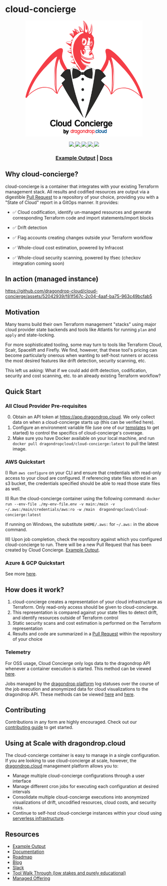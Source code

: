 # cloud-concierge
<p align="center">
<img width="375" src=./images/cloud-concierge-logo.png>
</p>

<p align = "center">
<a href="https://goreportcard.com/report/github.com/dragondrop-cloud/cloud-concierge/main" alt="Go Report">
   <img src="https://img.shields.io/badge/Go_Report-A+-green" />
</a>

<a href="https://github.com/dragondrop-cloud/cloud-concierge/actions/workflows/ci.yml?query=branch%3Aprod" alt="Coverage Report">
   <img src="https://img.shields.io/badge/Tests-passing-darkgreen" />
</a>

<a href="https://hub.docker.com/r/dragondropcloud/cloud-concierge/tags" alt="Latest Docker Version">
   <img src="https://img.shields.io/badge/docker-v0.1.5-blue" />
</a>

<a href="https://hub.docker.com/r/dragondropcloud/cloud-concierge" alt="Total Downloads">
   <img src="https://img.shields.io/badge/downloads-5.3k-maroon" />
</a>

<a href="https://cloud-concierge.slack.com/join/shared_invite/zt-1xx3sqsb6-cekIXs2whccZvbU81Xn5qg#/shared-invite/email" alt="Slack">
<img src="https://img.shields.io/badge/slack-Join_Us-blueviolet" />
</a>
<h3 align="center">
<a href="https://github.com/dragondrop-cloud/cloud-concierge-example/pull/2" target="_blank">Example Output</a> |
<a href="https://docs.cloudconcierge.io" target="_blank">Docs</a>
</h3>

## Why cloud-concierge?
cloud-concierge is a container that integrates with your existing Terraform management stack.
All results and codified resources are output via a digestible [Pull Request](https://github.com/dragondrop-cloud/cloud-concierge-example/pull/2) to a repository of your choice, providing you with a "State of Cloud"
report in a GitOps manner. It provides:
- &#9989; Cloud codification, identify un-managed resources and generate corresponding Terraform code and import statements/import blocks

- &#9989; Drift detection

- &#9989; Flag accounts creating changes outside your Terraform workflow

- &#9989; Whole-cloud cost estimation, powered by Infracost

- &#9989; Whole-cloud security scanning, powered by tfsec (checkov integration coming soon)

## In action (managed instance)
https://github.com/dragondrop-cloud/cloud-concierge/assets/52042939/f81f567c-2c04-4aaf-ba75-963c49bcfab5

## Motivation
Many teams build their own Terraform management "stacks" using major cloud provider state backends
and tools like Atlantis for running `plan` and `apply` and state-locking. 

For more sophisticated tooling, some may turn to tools like Terraform Cloud,
Scalr, Spacelift and Firefly. We find, however, that these tool's pricing can become particularly onerous
when wanting to self-host runners or access the most desired features like drift detection, security scanning, etc.

This left us asking: What if we could add drift detection, codification, security and cost scanning, etc. to an already existing Terraform workflow?

## Quick Start
### All Cloud Provider Pre-requisites
0) Obtain an API token at https://app.dragondrop.cloud. We only collect data on when a cloud-concierge starts up (this can be verified here).
1) Configure an environment variable file (use one of our [templates](https://github.com/dragondrop-cloud/cloud-concierge/tree/dev/examples/environments/) to get started) to control the specifics of cloud-concierge's coverage.
2) Make sure you have Docker available on your local machine, and run `docker pull dragondropcloud/cloud-concierge:latest` to pull the latest image.

### AWS Quickstart
I) Run `aws configure` on your CLI and ensure that credentials with read-only access to your cloud are configured. If referencing state files stored in an s3 bucket, the credentials specified should be able to read those state files as well.

II) Run the cloud-concierge container using the following command:
   `
   docker run --env-file ./my-env-file.env -v main:/main -v ~/.aws:/main/credentials/aws:ro -w /main  dragondropcloud/cloud-concierge:latest
   `

If running on Windows, the substitute `$HOME/.aws:` for `~/.aws:` in the above command.

III) Upon job completion, check the repository against which you configured cloud-concierge to run. There will be a new Pull Request that has been created by Cloud Concierge. [Example Output](https://github.com/dragondrop-cloud/cloud-concierge-example/pull/2).

### Azure & GCP Quickstart
See more [here](https://docs.cloudconcierge.io/quick-start#gcp).

## How does it work?
1) cloud-concierge creates a representation of your cloud infrastructure as Terraform. Only read-only access should be given to cloud-concierge.
2) This representation is compared against your state files to detect drift, and identify resources outside of Terraform control
3) Static security scans and cost estimation is performed on the Terraform representation
4) Results and code are summarized in a [Pull Request](https://docs.cloudconcierge.io/how-it-works/pull-request-output) within the repository of your choice

### Telemetry
For OSS usage, Cloud Concierge only logs data to the dragondrop API whenever a container execution is started. This method can be viewed [here](main/internal/implementations/dragon_drop/http_dragondrop_oss_methods.go).
 
Jobs managed by the [dragondrop platform](https://dragondrop.cloud) log statuses over the course of the job execution and anonymized data for cloud visualizations to the dragondrop API. These methods
can be viewed [here](https://github.com/dragondrop-cloud/cloud-concierge/blob/dev/main/internal/implementations/dragon_drop/http_dragondrop_managed_execution.go) and
[here](https://github.com/dragondrop-cloud/cloud-concierge/blob/dev/main/internal/implementations/dragon_drop/http_dragondrop_managed_visualization.go).

## Contributing
Contributions in any form are highly encouraged. Check out our [contributing guide](CONTRIBUTING.md) to get started.

## Using at Scale with dragondrop.cloud
The cloud-concierge container is easy to manage in a single configuration.
If you are looking to use cloud-concierge at scale, however, the [dragondrop.cloud](https://dragondrop.cloud/how-it-works) management platform allows you to:
- Manage multiple cloud-concierge configurations through a user interface
- Manage different cron jobs for executing each configuration at desired intervals
- Consolidate multiple cloud-concierge executions into anonymized visualizations of drift, uncodified resources, cloud costs, and security risks.
- Continue to self-host cloud-concierge instances within your cloud using [serverless infrastructure](https://registry.terraform.io/namespaces/dragondrop-cloud).

## Resources
- [Example Output](https://github.com/dragondrop-cloud/cloud-concierge-example/pull/2)
- [Documentation](https://docs.cloudconcierge.io)
- [Roadmap](https://github.com/dragondrop-cloud/cloud-concierge/wiki/Roadmap)
- [Blog](https://medium.com/@hello_9187)
- [Slack](https://cloud-concierge.slack.com/join/shared_invite/zt-1xx3sqsb6-cekIXs2whccZvbU81Xn5qg#/shared-invite/email)
- [Tool Walk Through (low stakes and purely educational)](https://calendly.com/dragondrop-cloud/cloud-concierge-walk-through)
- [Managed Offering](https://docs.dragondrop.cloud/)
